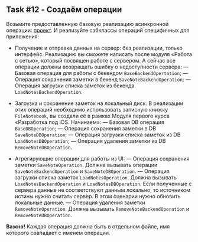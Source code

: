 ## Task #12 - Создаём операции

Возьмите предоставленную базовую реализацию асинхронной операции: [проект](code/C2_M1-ops-example). И реализуйте сабклассы операций специфичных для приложения:

 * Получение и отправка данных на сервер: без реализации, только интерфейс. Реализацию вы сможете написать после модуля «Работа с сетью», который посвящен работе с сервером. А сейчас все операции должны возвращать ошибку о недоступности сервера:
    — Базовая операция для работы с бекендом `BaseBackendOpertation`;
    — Операция сохранения заметки в бекенд `SaveNoteBackendOperation`;
    — Операция загрузки списка заметок из бекенда `LoadNotesBackendOperation`.

 * Загрузка и сохранение заметок на локальный диск. В реализации этих операций необходимо использовать записную книжку `FileNotebook`, вы создали её в рамках Модуля первого курса «Разработка под iOS. Начинаем»:
    — Базовая DB операция `BaseDBOperation`;
    — Операция сохранения заметки в DB `SaveNoteDBOperation`;
    — Операция загрузки списка заметок из DB `LoadNotesDBOperation`;
    — Операция удаления заметки из DB `RemoveNoteDBOperation`.

 * Агрегирующие операции для работы из UI:
    — Операция сохранения заметки `SaveNoteOperation`. Должна вызывать операции `SaveNoteBackendOperation` и `SaveNoteDBOperation`.
    — Операция загрузки списка заметок `LoadNotesOperation`. Должна вызывать `LoadNotesBackendOperation` и `LoadNotesDBOperation`. Если полученные с сервера данные не соответствуют данным локально, то источником истины нужно считать сервер. В этом сценарии нужно обновить локальные данные.
    — Операция удаления заметки `RemoveNoteOperation`. Должна вызывать `RemoveNoteBackendOperation` и `RemoveNoteDBOperation`.

**Важно!** Каждая операция должна быть в отдельном файле, имя которого совпадает с именем операции.
